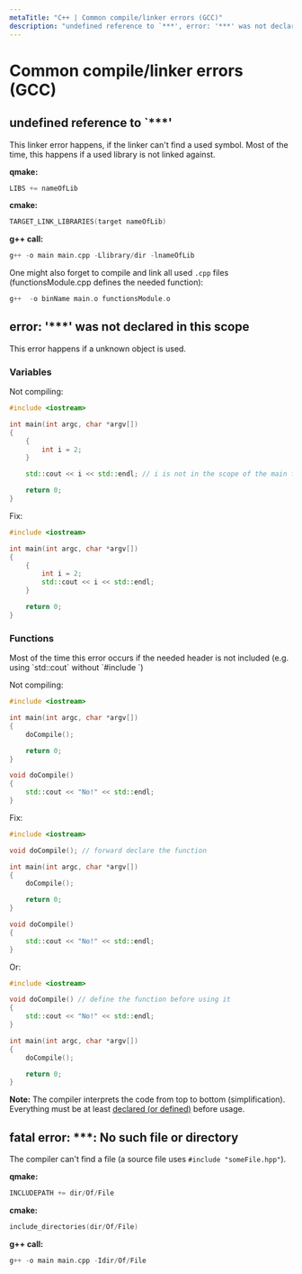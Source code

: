 ```yaml
---
metaTitle: "C++ | Common compile/linker errors (GCC)"
description: "undefined reference to `***', error: '***' was not declared in this scope, fatal error: ***: No such file or directory"
---
```


# Common compile/linker errors (GCC)



## undefined reference to `***'


This linker error happens, if the linker can't find a used symbol.
Most of the time, this happens if a used library is not linked against.

**qmake:**

```cpp
LIBS += nameOfLib

```

**cmake:**

```cpp
TARGET_LINK_LIBRARIES(target nameOfLib)

```

**g++ call:**

```cpp
g++ -o main main.cpp -Llibrary/dir -lnameOfLib

```

One might also forget to compile and link all used `.cpp` files (functionsModule.cpp defines the needed function):

```cpp
g++  -o binName main.o functionsModule.o

```



## error: '***' was not declared in this scope


This error happens if a unknown object is used.

### Variables

Not compiling:

```cpp
#include <iostream>

int main(int argc, char *argv[])
{
    {
        int i = 2;
    }

    std::cout << i << std::endl; // i is not in the scope of the main function

    return 0;
}

```

Fix:

```cpp
#include <iostream>

int main(int argc, char *argv[])
{
    {
        int i = 2;
        std::cout << i << std::endl;
    }

    return 0;
}

```

### Functions

> 
<p>Most of the time this error occurs if the needed header is not
included (e.g. using `std::cout` without `#include <iostream>`)</p>


Not compiling:

```cpp
#include <iostream>

int main(int argc, char *argv[])
{
    doCompile();

    return 0;
}

void doCompile()
{
    std::cout << "No!" << std::endl;
}

```

Fix:

```cpp
#include <iostream>

void doCompile(); // forward declare the function

int main(int argc, char *argv[])
{
    doCompile();

    return 0;
}

void doCompile()
{
    std::cout << "No!" << std::endl;
}

```

Or:

```cpp
#include <iostream>

void doCompile() // define the function before using it
{
    std::cout << "No!" << std::endl;
}

int main(int argc, char *argv[])
{
    doCompile();

    return 0;
}

```

**Note:** The compiler interprets the code from top to bottom (simplification). Everything must be at least [declared (or defined)](http://www.cprogramming.com/declare_vs_define.html) before usage.



## fatal error: ***: No such file or directory


The compiler can't find a file (a source file uses `#include "someFile.hpp"`).

**qmake:**

```cpp
INCLUDEPATH += dir/Of/File

```

**cmake:**

```cpp
include_directories(dir/Of/File)

```

**g++ call:**

```cpp
g++ -o main main.cpp -Idir/Of/File

```

